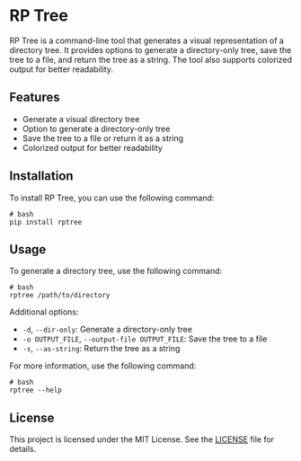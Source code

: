# RP Tree

RP Tree is a command-line tool that generates a visual representation of a directory tree. It provides options to generate a directory-only tree, save the tree to a file, and return the tree as a string. The tool also supports colorized output for better readability.

## Features

- Generate a visual directory tree
- Option to generate a directory-only tree
- Save the tree to a file or return it as a string
- Colorized output for better readability

## Installation

To install RP Tree, you can use the following command:

```
# bash
pip install rptree
```


## Usage

To generate a directory tree, use the following command:

```
# bash
rptree /path/to/directory
```


Additional options:

- `-d`, `--dir-only`: Generate a directory-only tree
- `-o OUTPUT_FILE`, `--output-file OUTPUT_FILE`: Save the tree to a file
- `-s`, `--as-string`: Return the tree as a string

For more information, use the following command:

```
# bash
rptree --help
```


## License

This project is licensed under the MIT License. See the [LICENSE](LICENSE) file for details.
